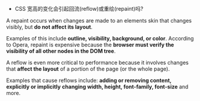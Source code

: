 - CSS 宽高的变化会引起回流(reflow)或重绘(repaint)吗?

A repaint occurs when changes are made to an elements skin that changes visibly, but **do not affect its layout**.

Examples of this include **outline, visibility, background, or color**. According to Opera, repaint is expensive because the **browser must verify the visibility of all other nodes in the DOM tree**.

A reflow is even more critical to performance because it involves changes that **affect the layout** of a portion of the page (or the whole page).

Examples that cause reflows include: **adding or removing content, explicitly or implicitly** **changing width, height, font-family, font-size** and more.


